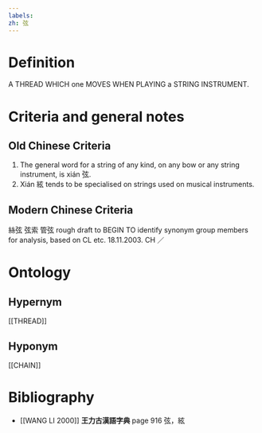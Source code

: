 ```yaml
---
labels: 
zh: 弦
---
```


# Definition
A THREAD WHICH one MOVES WHEN PLAYING a STRING INSTRUMENT.
# Criteria and general notes
## Old Chinese Criteria
1. The general word for a string of any kind, on any bow or any string instrument, is xián 弦.
2. Xián 絃 tends to be specialised on strings used on musical instruments.
## Modern Chinese Criteria
絲弦
弦索
管弦
rough draft to BEGIN TO identify synonym group members for analysis, based on CL etc. 18.11.2003. CH ／
# Ontology

## Hypernym
[[THREAD]]
## Hyponym
[[CHAIN]]
# Bibliography
- [[WANG LI 2000]]
**王力古漢語字典** page 916
弦，絃